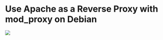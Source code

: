 # Use Apache as a Reverse Proxy with mod_proxy on Debian
![](https://github.com/nu11secur1ty/Linux_Deployment_Administration_Hacks/blob/master/Use%20Apache%20as%20a%20Reverse%20Proxy%20with%20mod_proxy/CVHALer.png)
